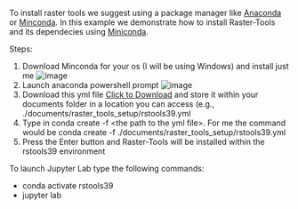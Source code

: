 To install raster tools we suggest using a package manager like [Anaconda](https://www.anaconda.com/products/distribution) or [Minconda](https://docs.conda.io/en/latest/miniconda.html). 
In this example we demonstrate how to install Raster-Tools and its dependecies using [Miniconda](https://docs.conda.io/en/latest/miniconda.html).

Steps:
1. Download Minconda for your os (I will be using Windows) and install just me ![image](https://user-images.githubusercontent.com/11561085/200663300-db46d3e7-3787-4d9a-adbe-3774b33dfa33.png)
2. Launch anaconda powershell prompt ![image](https://user-images.githubusercontent.com/11561085/200663596-be258e6b-64bc-48f7-9e04-92ec6474f6ce.png)
3. Download this yml file <a href="./rstools39.yml" download>Click to Download</a> and store it within your documents folder in a location you can access (e.g., ./documents/raster_tools_setup/rstools39.yml
4. Type in conda create -f \<the path to the yml file\>. For me the command would be conda create -f ./documents/raster_tools_setup/rstools39.yml
5. Press the Enter button and Raster-Tools will be installed within the rstools39 environment

To launch Jupyter Lab type the following commands:
- conda activate rstools39
- jupyter lab
